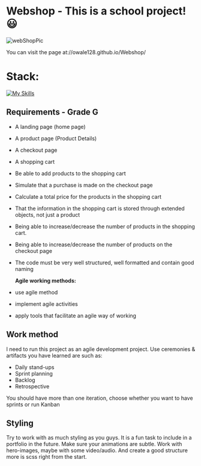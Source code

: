 
# Webshop - This is a school project! 😃

![webShopPic](https://github.com/user-attachments/assets/4791846e-060f-4717-b20b-9dc100d99715)

You can visit the page at://owale128.github.io/Webshop/

# Stack:
[![My Skills](https://skillicons.dev/icons?i=html,scss,ts)](https://skillicons.dev)

## Requirements - Grade G

- A landing page (home page)
- A product page (Product Details)
- A checkout page
- A shopping cart
- Be able to add products to the shopping cart
- Simulate that a purchase is made on the checkout page
- Calculate a total price for the products in the shopping cart
- That the information in the shopping cart is stored through extended objects, not just a product
- Being able to increase/decrease the number of products in the shopping cart.
- Being able to increase/decrease the number of products on the checkout page
- The code must be very well structured, well formatted and contain good naming

  **Agile working methods:**
- use agile method
- implement agile activities
- apply tools that facilitate an agile way of working


## Work method

I need to run this project as an agile development project. Use ceremonies & artifacts you have learned are such as:

- Daily stand-ups
- Sprint planning
- Backlog
- Retrospective

You should have more than one iteration, choose whether you want to have sprints or run Kanban

## Styling

Try to work with as much styling as you guys. It is a fun task to include in a portfolio in the future. Make sure your animations are subtle. Work with hero-images, maybe with some video/audio. And create a good structure more is scss right from the start.

